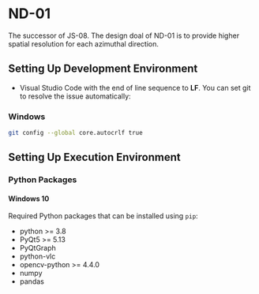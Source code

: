 # ND-01
The successor of JS-08. The design doal of ND-01 is to provide higher spatial resolution for each azimuthal direction.

## Setting Up Development Environment
- Visual Studio Code with the end of line sequence to **LF**. You can set git to resolve the issue automatically:

### Windows
```bash
git config --global core.autocrlf true
```


## Setting Up Execution Environment

### Python Packages

#### Windows 10

Required Python packages that can be installed using `pip`:

- python >= 3.8
- PyQt5 >= 5.13
- PyQtGraph
- python-vlc
- opencv-python >= 4.4.0
- numpy
- pandas